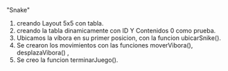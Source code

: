 "Snake"
1. creando Layout 5x5 con tabla.
2. creando la tabla dinamicamente con ID Y Contenidos 0 como prueba.
3. Ubicamos la víbora en su primer posicion, con la funcion ubicarSnike().
4. Se crearon los movimientos con las funciones moverVibora(), desplazaVibora() ,
5. Se creo la funcion terminarJuego().

